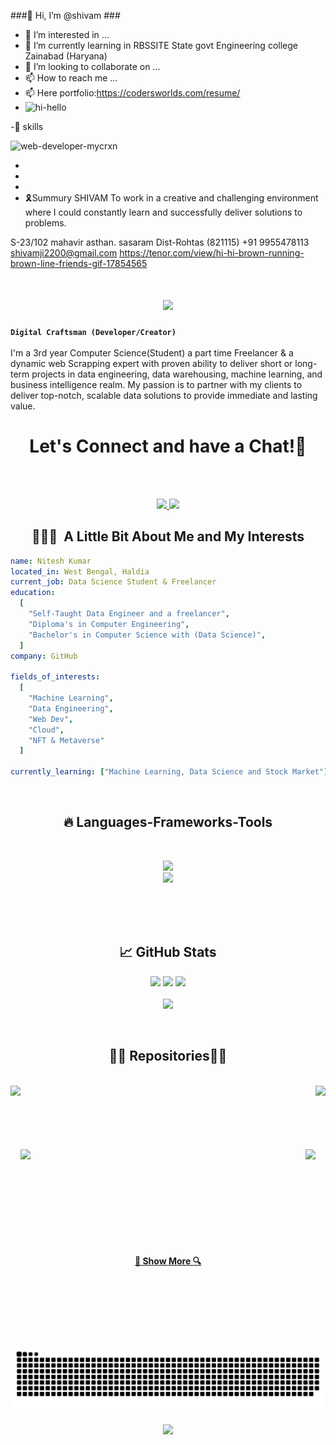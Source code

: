 ###👋 Hi, I’m @shivam     ###          
- 👀 I’m interested in ...
- 🌱 I’m currently learning in RBSSITE
    State govt Engineering college Zainabad (Haryana)
- 💞️ I’m looking to collaborate on ...
- 📫 How to reach me ...
- 📫 Here portfolio:https://codersworlds.com/resume/
- ![hi-hello](https://github.com/shivamji642002/shivamji642002/assets/96495804/647c6712-248e-4a25-acc6-60ea8930a662)

-🎄 skills 

![web-developer-mycrxn](https://github.com/shivamji642002/shivamji642002/assets/96495804/aa0d913b-2c48-4684-8d51-d95dff2b5c9c)

-
-
-
- 🎗Summury 
SHIVAM
To work in a creative and challenging environment where I could constantly learn and successfully deliver solutions to problems.

S-23/102 mahavir asthan.
sasaram Dist-Rohtas (821115)
+91 9955478113
shivamji2200@gmail.com
https://tenor.com/view/hi-hi-brown-running-brown-line-friends-gif-17854565
<!---
shivamji642002/shivamji642002 is a ✨ special ✨ repository because its `README.md` (this file) appears on your GitHub profile.
You can click the Preview link to take a look at your changes.
--->
<h1 align="center">
  <a href="https://git.io/typing-svg">
    <img src="https://readme-typing-svg.herokuapp.com?color=%2336BCF7&duration=4000&lines=Hola%F0%9F%91%8B%2C+Nitesh+here.;Welcome+to+my+profile.;Nice+to+meet+you!&center=true&size=30">
  </a>
</h1>

**`Digital Craftsman (Developer/Creator)`** 
<br/><br/>
I'm a 3rd year Computer Science(Student) a part time Freelancer & a dynamic web Scrapping expert with proven ability to deliver short or long-term projects in data engineering, data warehousing, machine learning, and business intelligence realm. My passion is to partner with my clients to deliver top-notch, scalable data solutions to provide immediate and lasting value.


<h1 align="center">
  Let's Connect and have a Chat!💬
</h1>
<img src="https://user-images.githubusercontent.com/40994679/193983759-54fb53ff-248e-44fc-910b-0b619eed23b4.png" width="100%" height="8px"/><br><br>
<p align="center">
<a href="https://www.linkedin.com/in/nitesh-kumar-a40349161/">
  <img height="50" src="https://user-images.githubusercontent.com/46517096/166973395-19676cd8-f8ec-4abf-83ff-da8243505b82.png"/>
</a>
<a href="https://www.instagram.com/_nitesh9_/">
  <img height="50" src="https://user-images.githubusercontent.com/46517096/166974368-9798f39f-1f46-499c-b14e-81f0a3f83a06.png"/>
</a>
</p>

<h2 align="center"> 👨🏻‍💻 &nbsp;A Little Bit About Me and My Interests</h2>

```yaml
name: Nitesh Kumar
located_in: West Bengal, Haldia
current_job: Data Science Student & Freelancer
education:
  [
    "Self-Taught Data Engineer and a freelancer",
    "Diploma's in Computer Engineering",
    "Bachelor's in Computer Science with (Data Science)",
  ]
company: GitHub

fields_of_interests:
  [
    "Machine Learning",
    "Data Engineering",
    "Web Dev",
    "Cloud",
    "NFT & Metaverse"
  ]
  
currently_learning: ["Machine Learning, Data Science and Stock Market"]
```
  
 
<img src="https://user-images.githubusercontent.com/40994679/193983759-54fb53ff-248e-44fc-910b-0b619eed23b4.png" width="100%" height="8px"/><br>
<h2 align="center">🔥 Languages-Frameworks-Tools</h2>
<br>
<p align="center">
  <a href="https://skillicons.dev">
    <img src="https://skillicons.dev/icons?i=arduino,bash,powershell,git,github,cpp,py,regex,selenium,flask,css,tailwind" /><br>
    <img src="https://skillicons.dev/icons?i=bootstrap,mongodb,mysql,django,html,linux,vscode,heroku,figma,wordpress,java" />

  </a>
</p>
<br>
<br>
<img src="https://user-images.githubusercontent.com/40994679/193983759-54fb53ff-248e-44fc-910b-0b619eed23b4.png" width="100%" height="8px"/><br>
<h2 align="center"> 📈 GitHub Stats </h2>

<p align="center">
 <img width="200px"src="https://user-images.githubusercontent.com/40994679/193740769-fc39c7fc-45d3-49c1-91b5-3d9f607c061b.png">
 <img width="400px" src="https://github-readme-stats.vercel.app/api/top-langs/?username=techhunter2&layout=compact&theme=radical&custom_title=Languages" /> 
 <img width="200px"src="https://user-images.githubusercontent.com/40994679/193740769-fc39c7fc-45d3-49c1-91b5-3d9f607c061b.png">
 <br>
 <br>
 <img width="600px"src="https://activity-graph.herokuapp.com/graph?username=techhunter2&theme=redical">
 
</p>

<img src="https://user-images.githubusercontent.com/40994679/193983759-54fb53ff-248e-44fc-910b-0b619eed23b4.png" width="100%" height="8px"/><br>
<h2 align="center">👨‍💻 Repositories👨‍💻</h2>
<br>
<div width="100%" align="center">
  <a align="right" href="https://github.com/techhunter2/iplscrap" title="Scrapping"><img align="left" height="115" src="https://github-readme-stats.vercel.app/api/pin/?username=techhunter2&repo=iplscrap&theme=react&border_color=61dafb&border_radius=10"></a>
  <a align="left" href="https://github.com/techhunter2/nkport" title="Portfolio"><img align="right" height="115" src="https://github-readme-stats.vercel.app/api/pin/?username=techhunter2&repo=nkport&theme=react&border_color=61dafb&border_radius=10"></a>
</div>
<br/><br/><br/><br/><br/><br/>
<div width="100%" align="center">
  <a align="left" href="https://github.com/techhunter2/guestdb" title="College"><img align="left" height="115" src="https://github-readme-stats.vercel.app/api/pin/?username=techhunter2&repo=guestdb&theme=react&border_color=61dafb&border_radius=10"></a>
  <a align="right" href="https://github.com/techhunter2/utubedownloader" title="Youtube Downloader"><img align="right" height="115" src="https://github-readme-stats.vercel.app/api/pin/?username=techhunter2&repo=utubedownloader&theme=react&border_color=61dafb&border_radius=10"></a>
</div>

<br><br><br><br><br><br><br><br>

<h4 align="center">
  <a href="https://github.com/techhunter2?tab=repositories" title="Show Repositories">🔎 Show More 🔍</a>
</h4>

<br><br><br><br><br><br>
![Techhunter gif](https://raw.githubusercontent.com/Platane/snk/output/github-contribution-grid-snake.svg)


<p align="center">
  <img src="https://capsule-render.vercel.app/api?type=waving&color=gradient&height=120&width=100%&section=footer"/>
</p>

